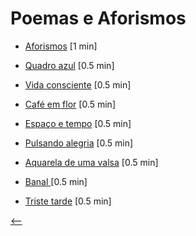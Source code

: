 # Poemas e Aforismos

- [Aforismos](./aforismos.html) <span class="word-count">[1 min]</span>

- [Quadro azul](./quadro-azul.html) <span class="word-count">[0.5 min]</span>
- [Vida consciente](./vida-consciente.html) <span class="word-count">[0.5 min]</span>
- [Café em flor](./cafe-em-flor.html) <span class="word-count">[0.5 min]</span>
- [Espaço e tempo](./espaco-e-tempo.html) <span class="word-count">[0.5 min]</span>
- [Pulsando alegria](./pulsando-alegria.html) <span class="word-count">[0.5 min]</span>
- [Aquarela de uma valsa](./aquarela-de-uma-valsa.html) <span class="word-count">[0.5 min]</span>
- [Banal ](./banal.html) <span class="word-count">[0.5 min]</span>
- [Triste tarde](./triste-tarde.html) <span class="word-count">[0.5 min]</span>

[<--](../)